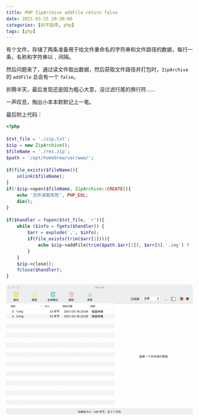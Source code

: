 ```yaml
---
title: PHP ZipArchive addFile return false
date: 2021-03-25 20:30:00
categories: [码不能停, php]
tags: [php]
---
```


有个文件，存储了两条准备用于给文件重命名的字符串和文件路径的数据，每行一条，名称和字符串以 `,` 间隔。

然后问题来了，通过读文件取出数据，然后获取文件路径并打包时，`ZipArchive` 的 `addFile` 总会有一个 `false`。

折腾半天，最后发现还是因为粗心大意，没过滤行尾的换行符……

一声叹息，掏出小本本默默记上一笔。

最后附上代码：
```php
<?php

$txt_file = './zip.txt';
$zip = new ZipArchive();
$fileName = './res.zip';
$path = '/opt/homebrew/var/www/';

if(file_exists($fileName)){
    unlink($fileName);
}
if(!$zip->open($fileName, ZipArchive::CREATE)){
    echo '文件读取失败', PHP_EOL;
    die();
}

if($handler = fopen($txt_file, 'r')){
    while ($info = fgets($handler)) {
        $arr = explode(',', $info);
        if(file_exists(trim($arr[1]))){
            echo $zip->addFile(trim($path.$arr[1]), $arr[0].'.img') ? 'ok' : 'false', PHP_EOL;
        }
    }
    $zip->close();
    fclose($handler);
}
```

![res](media/res.png)

